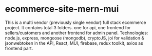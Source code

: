 # ecommerce-site-mern-mui
This is a multi vendor (previously single vendor) full stack ecommerce project.
It contains total 3 folders. one for api, one frontend for sellers/customers and another frontend for admin panel.
Technologies: node.js, express, mongoose (mongodb), cryptoJS, joi for validation & jsonwebtoken in the API,
React, MUI, firebase, redux toolkit, axios as frontend part.
